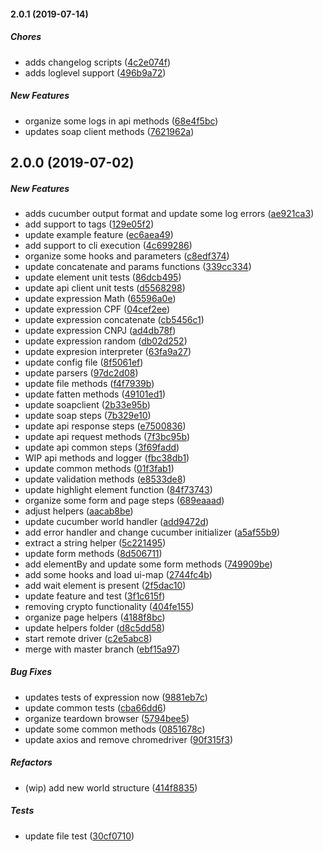 #### 2.0.1 (2019-07-14)

##### Chores

*  adds changelog scripts ([4c2e074f](https://github.com/mmendesas/walnutjs/commit/4c2e074fdedb170f323245f6364ffca8403c5b9a))
*  adds loglevel support ([496b9a72](https://github.com/mmendesas/walnutjs/commit/496b9a721dd6d81f05447e66eab5657d920b8bda))

##### New Features

*  organize some logs in api methods ([68e4f5bc](https://github.com/mmendesas/walnutjs/commit/68e4f5bc8e85b46f78c5b5512c7103e79ea3d08f))
*  updates soap client methods ([7621962a](https://github.com/mmendesas/walnutjs/commit/7621962a2098aaf10602ec770561324818aa147a))

## 2.0.0 (2019-07-02)

##### New Features

*  adds cucumber output format and update some log errors ([ae921ca3](https://github.com/mmendesas/walnutjs/commit/ae921ca387143b7a4572d0ec5b181e5bbeb40243))
*  add support to tags ([129e05f2](https://github.com/mmendesas/walnutjs/commit/129e05f230e3410cc536210538a1cdf169e4dc8f))
*  update example feature ([ec6aea49](https://github.com/mmendesas/walnutjs/commit/ec6aea491a137335154eeedaee96555f3ef2bcbd))
*  add support to cli execution ([4c699286](https://github.com/mmendesas/walnutjs/commit/4c699286491fcb72d41347c7ea311afb50aaf789))
*  organize some hooks and parameters ([c8edf374](https://github.com/mmendesas/walnutjs/commit/c8edf3747b19edbe85570973b709fc46bc04eae0))
*  update concatenate and params functions ([339cc334](https://github.com/mmendesas/walnutjs/commit/339cc334154a7b5e89f9c1a4cca30f7ee8ca8155))
*  update element unit tests ([86dcb495](https://github.com/mmendesas/walnutjs/commit/86dcb495d9b3bb839c2738cf93057b8e24ddd35e))
*  update api client unit tests ([d5568298](https://github.com/mmendesas/walnutjs/commit/d55682986e5784ec85be710ba7f0e8bd21d57641))
*  update expression Math ([65596a0e](https://github.com/mmendesas/walnutjs/commit/65596a0e5f177b216243eb43d1d2cee4b1c4dcfe))
*  update expression CPF ([04cef2ee](https://github.com/mmendesas/walnutjs/commit/04cef2ee5e92aa0374393ce9a0e3feb452617716))
*  update expression concatenate ([cb5456c1](https://github.com/mmendesas/walnutjs/commit/cb5456c14aa01b97c0302e889486c6035357df34))
*  update expression CNPJ ([ad4db78f](https://github.com/mmendesas/walnutjs/commit/ad4db78f77a10604c9cb6a1b0681466f2195530f))
*  update expression random ([db02d252](https://github.com/mmendesas/walnutjs/commit/db02d252b7a9e55f1fb99f9ccd2d896c6432eefd))
*  update expresion interpreter ([63fa9a27](https://github.com/mmendesas/walnutjs/commit/63fa9a27d8872a5342ad9408ec38a43563019179))
*  update config file ([8f5061ef](https://github.com/mmendesas/walnutjs/commit/8f5061efe9a56643789b4cbe6779b9b0e9bf4196))
*  update parsers ([97dc2d08](https://github.com/mmendesas/walnutjs/commit/97dc2d0866ca0e170d15b49b7df837a1694b8f70))
*  update file methods ([f4f7939b](https://github.com/mmendesas/walnutjs/commit/f4f7939b2c29bf3044672664b353d7966c136457))
*  update fatten methods ([49101ed1](https://github.com/mmendesas/walnutjs/commit/49101ed1e547f3cd3a2d0f846344a5c2f1f69486))
*  update soapclient ([2b33e95b](https://github.com/mmendesas/walnutjs/commit/2b33e95bee7f14075761971739af64679699dbae))
*  update soap steps ([7b329e10](https://github.com/mmendesas/walnutjs/commit/7b329e10e542a6b65f09c75a290cfcdd4af5b550))
*  update api response steps ([e7500836](https://github.com/mmendesas/walnutjs/commit/e7500836e73a1c5a43401eb8012fcbdcfb75e77c))
*  update api request methods ([7f3bc95b](https://github.com/mmendesas/walnutjs/commit/7f3bc95b3f62cc6161bae4c43284beb029f4af89))
*  update api common steps ([3f69fadd](https://github.com/mmendesas/walnutjs/commit/3f69fadd3bd0e372b69bc1af01e6e1f06741a308))
*  WIP api methods and logger ([fbc38db1](https://github.com/mmendesas/walnutjs/commit/fbc38db1a48c4de43ec205e94e4624b3e7874edf))
*  update common methods ([01f3fab1](https://github.com/mmendesas/walnutjs/commit/01f3fab1d8ee83ca9f50a575f333906af58ae998))
*  update validation methods ([e8533de8](https://github.com/mmendesas/walnutjs/commit/e8533de88f5b8c0148efe73d8cd26bbb7aa1c7b5))
*  update highlight element function ([84f73743](https://github.com/mmendesas/walnutjs/commit/84f73743fb1c69fbf9c2b2e8298da3f05c915a6b))
*  organize some form and page steps ([689eaaad](https://github.com/mmendesas/walnutjs/commit/689eaaada8eb9361e35dea4da82c8896a60af187))
*  adjust helpers ([aacab8be](https://github.com/mmendesas/walnutjs/commit/aacab8bee32d63e067337ac2adb6a3b714aa3135))
*  update cucumber world handler ([add9472d](https://github.com/mmendesas/walnutjs/commit/add9472d321a02da12cc8071b3b5f2526f130bb3))
*  add error handler and change cucumber initializer ([a5af55b9](https://github.com/mmendesas/walnutjs/commit/a5af55b9dadee7af1261d9f5cd4e6cbebde4a369))
*  extract a string helper ([5c221495](https://github.com/mmendesas/walnutjs/commit/5c2214950b02084d6a26e0bae0685a4f1cfc4497))
*  update form methods ([8d506711](https://github.com/mmendesas/walnutjs/commit/8d506711cea053d2c5787a63d145be944c032d23))
*  add elementBy and update some form methods ([749909be](https://github.com/mmendesas/walnutjs/commit/749909be86e2516b6a3107b5e3fa0dcdbdeb7750))
*  add some hooks and load ui-map ([2744fc4b](https://github.com/mmendesas/walnutjs/commit/2744fc4b242cb1e70a0d067962ff1abed3bcc201))
*  add wait element is present ([2f5dac10](https://github.com/mmendesas/walnutjs/commit/2f5dac1092f9d0a20c9e4d8354f1d02209e5cacb))
*  update feature and test ([3f1c615f](https://github.com/mmendesas/walnutjs/commit/3f1c615f2ff7e392102e634b1557c928c8fcebb2))
*  removing crypto functionality ([404fe155](https://github.com/mmendesas/walnutjs/commit/404fe15561f1ff77f3c1fffeeb67e4eb94f3dd43))
*  organize page helpers ([4188f8bc](https://github.com/mmendesas/walnutjs/commit/4188f8bcfed621d9b4f9f4ba6bd14d92367a6015))
*  update helpers folder ([d8c5dd58](https://github.com/mmendesas/walnutjs/commit/d8c5dd587f587106ce8df91e8891e7b552f14cb9))
*  start remote driver ([c2e5abc8](https://github.com/mmendesas/walnutjs/commit/c2e5abc87b2280b132e5ebff6ae93dfaaa9bb70c))
*  merge with master branch ([ebf15a97](https://github.com/mmendesas/walnutjs/commit/ebf15a97d0d0ff72873ab4f9bd6621ec57b0377d))

##### Bug Fixes

*  updates tests of expression now ([9881eb7c](https://github.com/mmendesas/walnutjs/commit/9881eb7c03641fd4b0777cb47be65e328b1084b9))
*  update common tests ([cba66dd6](https://github.com/mmendesas/walnutjs/commit/cba66dd60893640f997facdcd952d5bec5963bac))
*  organize teardown browser ([5794bee5](https://github.com/mmendesas/walnutjs/commit/5794bee5db7abd50cb907438c36c259130f29a69))
*  update some common methods ([0851678c](https://github.com/mmendesas/walnutjs/commit/0851678cb97a1b2ee3930034c0ea38c296b52c6c))
*  update axios and remove chromedriver ([90f315f3](https://github.com/mmendesas/walnutjs/commit/90f315f388bebee29ada39d1d7aaceb6bd8cf543))

##### Refactors

*  (wip) add new world structure ([414f8835](https://github.com/mmendesas/walnutjs/commit/414f8835b74f64bd6486f70e1295d4e8cde46dfc))

##### Tests

*  update file test ([30cf0710](https://github.com/mmendesas/walnutjs/commit/30cf071091f8255be0f6c7ab21c1fe775d28084b))

